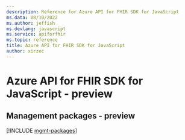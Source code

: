 ```yaml
---
description: Reference for Azure API for FHIR SDK for JavaScript
ms.data: 08/10/2022
ms.author: jeffish
ms.devlang: javascript
ms.service: apiforfhir
ms.topic: reference
title: Azure API for FHIR SDK for JavaScript
author: xirzec
---
```

# Azure API for FHIR SDK for JavaScript - preview

## Management packages - preview
[!INCLUDE [mgmt-packages](api-for-fhir-mgmt-index.md)]
